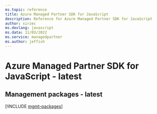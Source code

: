 ```yaml
---
ms.topic: reference
title: Azure Managed Partner SDK for JavaScript
description: Reference for Azure Managed Partner SDK for JavaScript
author: xirzec
ms.devlang: javascript
ms.data: 11/03/2022
ms.service: managedpartner
ms.author: jeffish
---
```

# Azure Managed Partner SDK for JavaScript - latest

## Management packages - latest
[!INCLUDE [mgmt-packages](managed-partner-mgmt-index.md)]